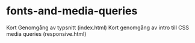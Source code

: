 # fonts-and-media-queries


Kort Genomgång av typsnitt (index.html)
Kort genomgång av intro till CSS media queries (responsive.html)
